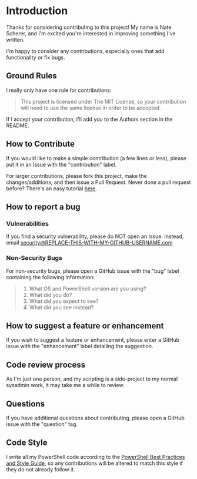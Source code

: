 # Introduction

Thanks for considering contributing to this project! My name is Nate Scherer, and I'm excited you're interested in improving something I've written.

I'm happy to consider any contributions, especially ones that add functionality or fix bugs.

## Ground Rules

I really only have one rule for contributions:

> This project is licensed under The MIT License, so your contribution will need to use the same license in order to be accepted.

If I accept your contribution, I'll add you to the Authors section in the README.

## How to Contribute

If you would like to make a simple contribution (a few lines or less), please put it in an Issue with the "contribution" label.

For larger contributions, please fork this project, make the changes/additions, and then issue a Pull Request.
Never done a pull request before? There's an easy tutorial [here](http://makeapullrequest.com/).

## How to report a bug

### Vulnerabilities

If you find a security vulnerability, please do NOT open an Issue. Instead, email security@REPLACE-THIS-WITH-MY-GITHUB-USERNAME.com

### Non-Security Bugs

For non-security bugs, please open a GitHub issue with the "bug" label containing the following information:

> 1. What OS and PowerShell version are you using?
> 2. What did you do?
> 3. What did you expect to see?
> 4. What did you see instead?

## How to suggest a feature or enhancement

If you wish to suggest a feature or enhancement, please enter a GitHub issue with the "enhancement" label detailing the suggestion.

## Code review process

As I'm just one person, and my scripting is a side-project to my normal sysadmin work, it may take me a while to review.

## Questions

If you have additional questions about contributing, please open a GitHub issue with the "question" tag.

## Code Style

I write all my PowerShell code according to the [PowerShell Best Practices and Style Guide](https://github.com/PoshCode/PowerShellPracticeAndStyle), so any contributions will be altered to match this style if they do not already follow it.
